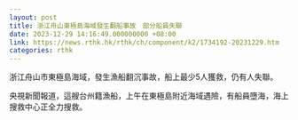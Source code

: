 ```yaml
---
layout: post
title: 浙江舟山東極島海域發生翻船事故　部分船員失聯
date: 2023-12-29 14:16:49.000000000 +08:00
link: https://news.rthk.hk/rthk/ch/component/k2/1734192-20231229.htm
categories: rthk
---
```


浙江舟山市東極島海域，發生漁船翻沉事故，船上最少5人獲救，仍有人失聯。

央視新聞報道，這艘台州籍漁船，上午在東極島附近海域遇險，有船員墮海，海上搜救中心正全力搜救。
